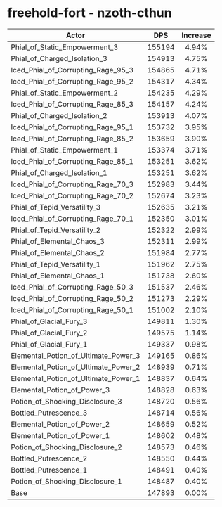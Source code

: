 # freehold-fort - nzoth-cthun
| Actor | DPS | Increase |
|---|:---:|:---:|
|Phial_of_Static_Empowerment_3|155194|4.94%|
|Phial_of_Charged_Isolation_3|154913|4.75%|
|Iced_Phial_of_Corrupting_Rage_95_3|154865|4.71%|
|Iced_Phial_of_Corrupting_Rage_95_2|154317|4.34%|
|Phial_of_Static_Empowerment_2|154235|4.29%|
|Iced_Phial_of_Corrupting_Rage_85_3|154157|4.24%|
|Phial_of_Charged_Isolation_2|153913|4.07%|
|Iced_Phial_of_Corrupting_Rage_95_1|153732|3.95%|
|Iced_Phial_of_Corrupting_Rage_85_2|153659|3.90%|
|Phial_of_Static_Empowerment_1|153374|3.71%|
|Iced_Phial_of_Corrupting_Rage_85_1|153251|3.62%|
|Phial_of_Charged_Isolation_1|153251|3.62%|
|Iced_Phial_of_Corrupting_Rage_70_3|152983|3.44%|
|Iced_Phial_of_Corrupting_Rage_70_2|152674|3.23%|
|Phial_of_Tepid_Versatility_3|152635|3.21%|
|Iced_Phial_of_Corrupting_Rage_70_1|152350|3.01%|
|Phial_of_Tepid_Versatility_2|152322|2.99%|
|Phial_of_Elemental_Chaos_3|152311|2.99%|
|Phial_of_Elemental_Chaos_2|151984|2.77%|
|Phial_of_Tepid_Versatility_1|151962|2.75%|
|Phial_of_Elemental_Chaos_1|151738|2.60%|
|Iced_Phial_of_Corrupting_Rage_50_3|151537|2.46%|
|Iced_Phial_of_Corrupting_Rage_50_2|151273|2.29%|
|Iced_Phial_of_Corrupting_Rage_50_1|151002|2.10%|
|Phial_of_Glacial_Fury_3|149811|1.30%|
|Phial_of_Glacial_Fury_2|149575|1.14%|
|Phial_of_Glacial_Fury_1|149337|0.98%|
|Elemental_Potion_of_Ultimate_Power_3|149165|0.86%|
|Elemental_Potion_of_Ultimate_Power_2|148939|0.71%|
|Elemental_Potion_of_Ultimate_Power_1|148837|0.64%|
|Elemental_Potion_of_Power_3|148828|0.63%|
|Potion_of_Shocking_Disclosure_3|148720|0.56%|
|Bottled_Putrescence_3|148714|0.56%|
|Elemental_Potion_of_Power_2|148659|0.52%|
|Elemental_Potion_of_Power_1|148602|0.48%|
|Potion_of_Shocking_Disclosure_2|148573|0.46%|
|Bottled_Putrescence_2|148550|0.44%|
|Bottled_Putrescence_1|148491|0.40%|
|Potion_of_Shocking_Disclosure_1|148487|0.40%|
|Base|147893|0.00%|
